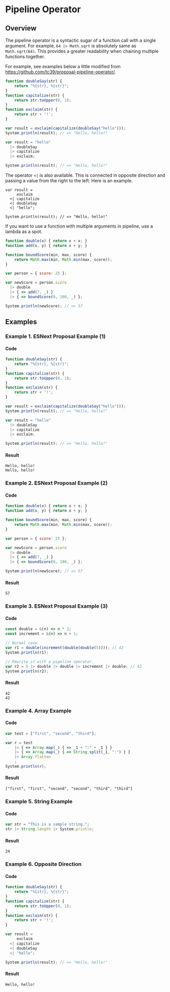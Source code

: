 # Pipeline Operator

## Overview

The pipeline operator is a syntactic sugar of a function call with a single argument.
For example, `64 |> Math.sqrt` is absolutely same as `Math.sqrt(64)`.
This provides a greater readability when chaining multiple functions together.

For example, see examples below a little modified from https://github.com/tc39/proposal-pipeline-operator/.

```javascript
function doubleSay(str) {
    return "%{str}, %{str}";
}
function capitalize(str) {
    return str.toUpper(0, 1);
}
function exclaim(str) {
    return str + '!';
}

var result = exclaim(capitalize(doubleSay("hello")));
System.println(result); // => "Hello, hello!"

var result = "hello"
  |> doubleSay
  |> capitalize
  |> exclaim;

System.println(result); // => "Hello, hello!"
```

The operator `<|` is also available.
This is connected in opposite direction and passing a value from the right to the left.
Here is an example.

```
var result =
     exclaim
  <| capitalize
  <| doubleSay
  <| "hello";

System.println(result); // => "Hello, hello!"
```

If you want to use a function with multiple arguments in pipeline, use a lambda as a spot.

```javascript
function double(x) { return x + x; }
function add(x, y) { return x + y; }

function boundScore(min, max, score) {
    return Math.max(min, Math.min(max, score));
}

var person = { score: 25 };

var newScore = person.score
  |> double
  |> { => add(7, _) }
  |> { => boundScore(0, 100, _) };

System.println(newScore); // => 57
```

## Examples

### Example 1. ESNext Proposal Example (1)

#### Code

```javascript
function doubleSay(str) {
    return "%{str}, %{str}";
}
function capitalize(str) {
    return str.toUpper(0, 1);
}
function exclaim(str) {
    return str + '!';
}

var result = exclaim(capitalize(doubleSay("hello")));
System.println(result); // => "Hello, hello!"

var result = "hello"
  |> doubleSay
  |> capitalize
  |> exclaim;

System.println(result); // => "Hello, hello!"
```

#### Result

```
Hello, hello!
Hello, hello!
```

### Example 2. ESNext Proposal Example (2)

#### Code

```javascript
function double(x) { return x + x; }
function add(x, y) { return x + y; }

function boundScore(min, max, score) {
    return Math.max(min, Math.min(max, score));
}

var person = { score: 25 };

var newScore = person.score
  |> double
  |> { => add(7, _) }
  |> { => boundScore(0, 100, _) };

System.println(newScore); // => 57
```

#### Result

```
57
```

### Example 3. ESNext Proposal Example (3)

#### Code

```javascript
const double = &(n) => n * 2;
const increment = &(n) => n + 1;

// Normal case.
var r1 = double(increment(double(double(5)))); // 42
System.println(r1);

// Rewrite it with a pipeline operator.
var r2 = 5 |> double |> double |> increment |> double; // 42
System.println(r2);
```

#### Result

```
42
42
```

### Example 4. Array Example

#### Code

```javascript
var test = ["first", "second", "third"];

var r = test
    |> { => Array.map(_) { => _1 + ":" + _1 } }
    |> { => Array.map(_) { => String.split(_1, ":") } }
    |> Array.flatten
    ;
System.println(r);
```

#### Result

```
["first", "first", "second", "second", "third", "third"]
```

### Example 5. String Example

#### Code

```javascript
var str = "This is a sample string.";
str |> String.length |> System.println;
```

#### Result

```
24
```

### Example 6. Opposite Direction

#### Code

```javascript
function doubleSay(str) {
    return "%{str}, %{str}";
}
function capitalize(str) {
    return str.toUpper(0, 1);
}
function exclaim(str) {
    return str + '!';
}

var result =
     exclaim
  <| capitalize
  <| doubleSay
  <| "hello";

System.println(result); // => "Hello, hello!"
```

#### Result

```
Hello, hello!
```
